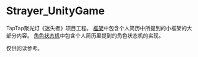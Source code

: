# Strayer_UnityGame
TapTap聚光灯《迷失者》项目工程。
[框架](https://github.com/Cooong01/Strayer_UnityGame/tree/master/Assets/Scripts/Framework)中包含个人简历中所提到的小框架的大部分内容。
[角色状态机](https://github.com/Cooong01/Strayer_UnityGame/tree/master/Assets/Scripts/Gameplay/FSM)中包含个人简历里提到的角色状态机的实现。

仅供阅读参考。
